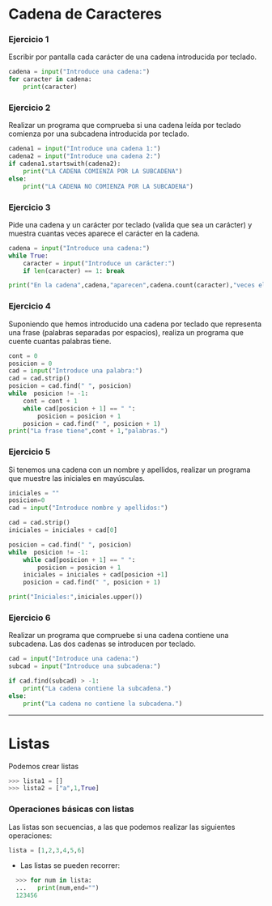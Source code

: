 # Cadena de Caracteres

### Ejercicio 1
Escribir por pantalla cada carácter de una cadena introducida por teclado.
```python
cadena = input("Introduce una cadena:")
for caracter in cadena:
	print(caracter)
```

### Ejercicio 2
Realizar un programa que comprueba si una cadena leída por teclado comienza por una subcadena introducida por teclado.
```python
cadena1 = input("Introduce una cadena 1:")
cadena2 = input("Introduce una cadena 2:")
if cadena1.startswith(cadena2):
	print("LA CADENA COMIENZA POR LA SUBCADENA")
else:
	print("LA CADENA NO COMIENZA POR LA SUBCADENA")
```

### Ejercicio 3
Pide una cadena y un carácter por teclado (valida que sea un carácter) y muestra cuantas veces aparece el carácter en la cadena.
```python
cadena = input("Introduce una cadena:")
while True:
    caracter = input("Introduce un carácter:")
    if len(caracter) == 1: break

print("En la cadena",cadena,"aparecen",cadena.count(caracter),"veces el carácter",caracter)
```

### Ejercicio 4
Suponiendo que hemos introducido una cadena por teclado que representa una frase (palabras separadas por espacios), realiza un programa que cuente cuantas palabras tiene.
```python
cont = 0
posicion = 0
cad = input("Introduce una palabra:")
cad = cad.strip()
posicion = cad.find(" ", posicion)
while  posicion != -1:
	cont = cont + 1
	while cad[posicion + 1] == " ":
		posicion = posicion + 1
	posicion = cad.find(" ", posicion + 1)
print("La frase tiene",cont + 1,"palabras.")
```

### Ejercicio 5
Si tenemos una cadena con un nombre y apellidos, realizar un programa que muestre las iniciales en mayúsculas.
```python
iniciales = ""
posicion=0
cad = input("Introduce nombre y apellidos:")

cad = cad.strip()
iniciales = iniciales + cad[0]

posicion = cad.find(" ", posicion)
while  posicion != -1:
	while cad[posicion + 1] == " ":
		posicion = posicion + 1
	iniciales = iniciales + cad[posicion +1]
	posicion = cad.find(" ", posicion + 1)

print("Iniciales:",iniciales.upper())
```

### Ejercicio 6
Realizar un programa que compruebe si una cadena contiene una subcadena.
Las dos cadenas se introducen por teclado.
```python
cad = input("Introduce una cadena:")
subcad = input("Introduce una subcadena:")

if cad.find(subcad) > -1:
	print("La cadena contiene la subcadena.")
else:
	print("La cadena no contiene la subcadena.")
```

------------------------

# Listas

Podemos crear listas
```python
>>> lista1 = []
>>> lista2 = ["a",1,True]
```

### Operaciones básicas con listas

Las listas son secuencias, a las que podemos realizar las siguientes operaciones:
```python
lista = [1,2,3,4,5,6]
```
* Las listas se pueden recorrer:

```python
  >>> for num in lista:
  ...   print(num,end="")
  123456
```
